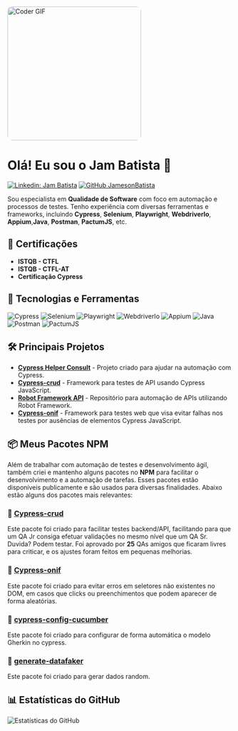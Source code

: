  <img src="https://media.giphy.com/media/SWoSkN6DxTszqIKEqv/giphy.gif" alt="Coder GIF" width="300" style="border-radius: 10px;">


# Olá! Eu sou o Jam Batista 👋

[![Linkedin: Jam Batista](https://img.shields.io/badge/-Jam%20Batista-blue?style=flat-square&logo=Linkedin&logoColor=white&link=https://www.linkedin.com/in/jam-batista-98101015b/)](https://www.linkedin.com/in/jam-batista-98101015b/)
[![GitHub JamesonBatista](https://img.shields.io/github/followers/JamesonBatista?label=follow&style=social)](https://github.com/JamesonBatista)


Sou especialista em **Qualidade de Software** com foco em automação e processos de testes. Tenho experiência com diversas ferramentas e frameworks, incluindo **Cypress**, **Selenium**, **Playwright**, **WebdriverIo**, **Appium**,**Java**, **Postman**, **PactumJS**, etc.



## 🎯 Certificações
- **ISTQB - CTFL**
- **ISTQB - CTFL-AT**
- **Certificação Cypress**

## 🚀 Tecnologias e Ferramentas
![Cypress](https://img.shields.io/badge/Cypress-17202C?style=for-the-badge&logo=cypress&logoColor=white)
![Selenium](https://img.shields.io/badge/Selenium-43B02A?style=for-the-badge&logo=selenium&logoColor=white)
![Playwright](https://img.shields.io/badge/Playwright-2EAD33?style=for-the-badge&logo=playwright&logoColor=white)
![WebdriverIo](https://img.shields.io/badge/WebdriverIO-EA5906?style=for-the-badge&logo=webdriverio&logoColor=white)
![Appium](https://img.shields.io/badge/Appium-41B4E6?style=for-the-badge&logo=appium&logoColor=white)
![Java](https://img.shields.io/badge/Java-ED8B00?style=for-the-badge&logo=java&logoColor=white)
![Postman](https://img.shields.io/badge/Postman-FF6C37?style=for-the-badge&logo=postman&logoColor=white)
![PactumJS](https://img.shields.io/badge/PactumJS-FFCA28?style=for-the-badge&logo=node.js&logoColor=black)


## 🛠️ Principais Projetos
- **[Cypress Helper Consult](https://github.com/JamesonBatista/cypress-helper-consult)** - Projeto criado para ajudar na automação com Cypress.
- **[Cypress-crud](https://github.com/JamesonBatista/cypress-crud)** - Framework para testes de API usando Cypress JavaScript.
- **[Robot Framework API](https://github.com/JamesonBatista/robot-framework-api)** - Repositório para automação de APIs utilizando Robot Framework.
- **[Cypress-onif](https://github.com/JamesonBatista/cypress-onIf)** - Framework para testes web que visa evitar falhas nos testes por ausências de elementos Cypress JavaScript.

## 📦 Meus Pacotes NPM

Além de trabalhar com automação de testes e desenvolvimento ágil, também criei e mantenho alguns pacotes no **NPM** para facilitar o desenvolvimento e a automação de tarefas.
Esses pacotes estão disponíveis publicamente e são usados para diversas finalidades. Abaixo estão alguns dos pacotes mais relevantes:

### 🔧 **[Cypress-crud](https://www.npmjs.com/package/cypress-crud)**

Este pacote foi criado para facilitar testes backend/API, facilitando para que um QA Jr consiga efetuar validações no mesmo nível que um QA Sr. Duvida? Podem testar.
Foi aprovado por **25** QAs amigos que ficaram livres para criticar, e os ajustes foram feitos em pequenas melhorias.

### 🔧 **[Cypress-onif](https://www.npmjs.com/package/cypress-onif)**

Este pacote foi criado para evitar erros em seletores não existentes no DOM, em casos que clicks ou preenchimentos que podem aparecer de forma aleatórias.

### 🔧 **[cypress-config-cucumber](https://www.npmjs.com/package/cypress-config-cucumber)**

Este pacote foi criado para configurar de forma automática o modelo Gherkin no cypress.

### 🔧 **[generate-datafaker](https://www.npmjs.com/package/generate-datafaker)**

Este pacote foi criado para gerar dados random.


## 📊 Estatísticas do GitHub
![Estatísticas do GitHub](https://github-readme-stats.vercel.app/api?username=JamesonBatista&show_icons=true&theme=dark)




